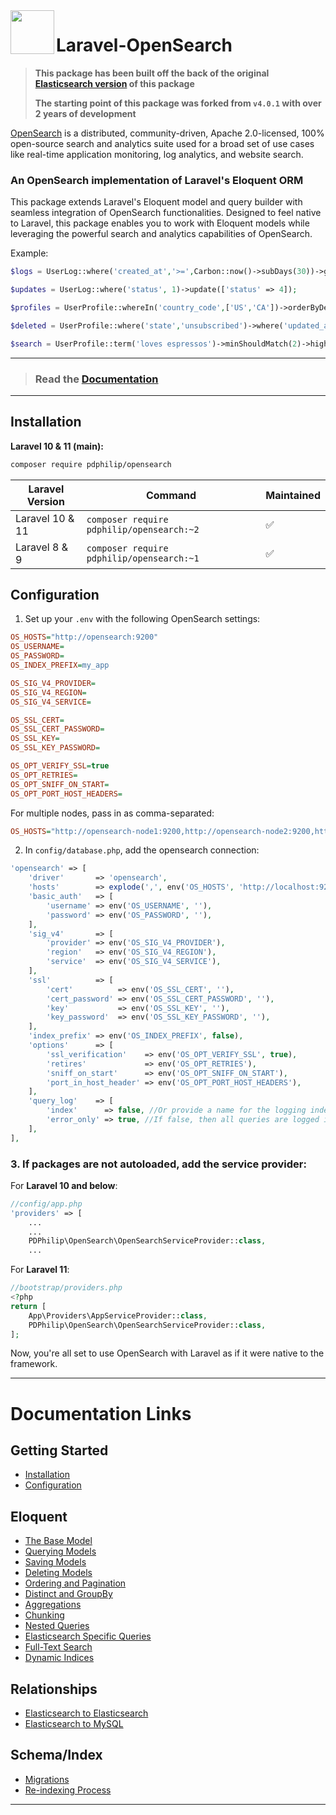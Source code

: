 <img align="left" width="70" height="70" src="https://cdn.snipform.io/pdphilip/opensearch/laravel_opensearch.png">

# Laravel-OpenSearch


> **This package has been built off the back of the original [Elasticsearch version](https://github.com/pdphilip/laravel-elasticsearch) of this package**
> 
> **The starting point of this package was forked from `v4.0.1` with over 2 years of development**

[OpenSearch](https://opensearch.net/) is a distributed, community-driven, Apache 2.0-licensed, 100% open-source search and analytics suite used for a broad set of use cases like real-time application monitoring, log analytics, and website search.

### An OpenSearch implementation of Laravel's Eloquent ORM

This package extends Laravel's Eloquent model and query builder with seamless integration of OpenSearch functionalities. Designed to feel native to Laravel, this package enables you to work with Eloquent models while leveraging the
powerful search and analytics capabilities of OpenSearch.

Example:
```php
$logs = UserLog::where('created_at','>=',Carbon::now()->subDays(30))->get();
```
```php
$updates = UserLog::where('status', 1)->update(['status' => 4]);
```
```php
$profiles = UserProfile::whereIn('country_code',['US','CA'])->orderByDesc('last_login')->take(10)->get();
```
```php
$deleted = UserProfile::where('state','unsubscribed')->where('updated_at','<=',Carbon::now()->subDays(90)->delete();
```
```php
$search = UserProfile::term('loves espressos')->minShouldMatch(2)->highlight()->search();
```
---
> ### Read the [Documentation](https://opensearch.pdphilip.com/)
---

## Installation

**Laravel 10 & 11 (main):**

```bash
composer require pdphilip/opensearch
```

| Laravel Version | Command                                       | Maintained |
|-----------------|-----------------------------------------------|------------|
| Laravel 10 & 11 | `composer require pdphilip/opensearch:~2 ` | ✅          |
| Laravel 8 & 9   | `composer require pdphilip/opensearch:~1`  | ✅          |

## Configuration

1. Set up your `.env` with the following OpenSearch settings:

```ini
OS_HOSTS="http://opensearch:9200"
OS_USERNAME=
OS_PASSWORD=
OS_INDEX_PREFIX=my_app

OS_SIG_V4_PROVIDER=
OS_SIG_V4_REGION=
OS_SIG_V4_SERVICE=

OS_SSL_CERT=
OS_SSL_CERT_PASSWORD=
OS_SSL_KEY=
OS_SSL_KEY_PASSWORD=

OS_OPT_VERIFY_SSL=true
OS_OPT_RETRIES=
OS_OPT_SNIFF_ON_START=
OS_OPT_PORT_HOST_HEADERS=
```

For multiple nodes, pass in as comma-separated:

```ini
OS_HOSTS="http://opensearch-node1:9200,http://opensearch-node2:9200,http://opensearch-node3:9200"
```

2. In `config/database.php`, add the opensearch connection:

```php
'opensearch' => [
    'driver'       => 'opensearch',
    'hosts'        => explode(',', env('OS_HOSTS', 'http://localhost:9200')),
    'basic_auth'   => [
        'username' => env('OS_USERNAME', ''),
        'password' => env('OS_PASSWORD', ''),
    ],
    'sig_v4'       => [
        'provider' => env('OS_SIG_V4_PROVIDER'),
        'region'   => env('OS_SIG_V4_REGION'),
        'service'  => env('OS_SIG_V4_SERVICE'),
    ],
    'ssl'          => [
        'cert'          => env('OS_SSL_CERT', ''),
        'cert_password' => env('OS_SSL_CERT_PASSWORD', ''),
        'key'           => env('OS_SSL_KEY', ''),
        'key_password'  => env('OS_SSL_KEY_PASSWORD', ''),
    ],
    'index_prefix' => env('OS_INDEX_PREFIX', false),
    'options'      => [
        'ssl_verification'    => env('OS_OPT_VERIFY_SSL', true),
        'retires'             => env('OS_OPT_RETRIES'),
        'sniff_on_start'      => env('OS_OPT_SNIFF_ON_START'),
        'port_in_host_header' => env('OS_OPT_PORT_HOST_HEADERS'),
    ],
    'query_log'    => [
        'index'      => false, //Or provide a name for the logging index ex: 'laravel_query_logs'
        'error_only' => true, //If false, then all queries are logged if the query_log index is set
    ],
],
```

### 3. If packages are not autoloaded, add the service provider:

For **Laravel 10 and below**:

```php
//config/app.php
'providers' => [
    ...
    ...
    PDPhilip\OpenSearch\OpenSearchServiceProvider::class,
    ...

```

For **Laravel 11**:

```php
//bootstrap/providers.php
<?php
return [
    App\Providers\AppServiceProvider::class,
    PDPhilip\OpenSearch\OpenSearchServiceProvider::class,
];
```

Now, you're all set to use OpenSearch with Laravel as if it were native to the framework.

---

# Documentation Links

## Getting Started

- [Installation](https://opensearch.pdphilip.com/#installation)
- [Configuration](https://opensearch.pdphilip.com/#configuration)

## Eloquent

- [The Base Model](https://opensearch.pdphilip.com/the-base-model)
- [Querying Models](https://opensearch.pdphilip.com/querying-models)
- [Saving Models](https://opensearch.pdphilip.com/saving-models)
- [Deleting Models](https://opensearch.pdphilip.com/deleting-models)
- [Ordering and Pagination](https://opensearch.pdphilip.com/ordering-and-pagination)
- [Distinct and GroupBy](https://opensearch.pdphilip.com/distinct)
- [Aggregations](https://opensearch.pdphilip.com/aggregation)
- [Chunking](https://opensearch.pdphilip.com/chunking)
- [Nested Queries](https://opensearch.pdphilip.com/nested-queries)
- [Elasticsearch Specific Queries](https://opensearch.pdphilip.com/es-specific)
- [Full-Text Search](https://opensearch.pdphilip.com/full-text-search)
- [Dynamic Indices](https://opensearch.pdphilip.com/dynamic-indices)

## Relationships

- [Elasticsearch to Elasticsearch](https://opensearch.pdphilip.com/es-es)
- [Elasticsearch to MySQL](https://opensearch.pdphilip.com/es-mysql)

## Schema/Index

- [Migrations](https://opensearch.pdphilip.com/migrations)
- [Re-indexing Process](https://opensearch.pdphilip.com/re-indexing)

---

